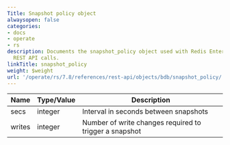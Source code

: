 ```yaml
---
Title: Snapshot policy object
alwaysopen: false
categories:
- docs
- operate
- rs
description: Documents the snapshot_policy object used with Redis Enterprise Software
  REST API calls.
linkTitle: snapshot_policy
weight: $weight
url: '/operate/rs/7.8/references/rest-api/objects/bdb/snapshot_policy/'
---
```


| Name | Type/Value | Description |
|------|------------|-------------|
| secs   | integer | Interval in seconds between snapshots |
| writes | integer | Number of write changes required to trigger a snapshot |
